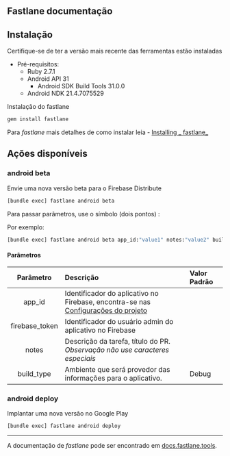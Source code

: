 ## Fastlane documentação

## Instalação

Certifique-se de ter a versão mais recente das ferramentas estão instaladas

- Pré-requisitos:
    - Ruby 2.7.1
    - Android API 31
        - Android SDK Build Tools 31.0.0
    - Android NDK 21.4.7075529

Instalação do fastlane

```sh
gem install fastlane
```

Para _fastlane_ mais detalhes de como instalar leia - [Installing _
fastlane_](https://docs.fastlane.tools/#installing-fastlane)

## Ações disponíveis

### android beta

Envie uma nova versão beta para o Firebase Distribute

```sh
[bundle exec] fastlane android beta
```

Para passar parâmetros, use o símbolo (dois pontos) :

Por exemplo:

```sh
[bundle exec] fastlane android beta app_id:"value1" notes:"value2" build_type:"value3"
```

#### Parâmetros

| Parâmetro | Descrição                                                                                                                                                                                  | Valor Padrão                                  |
| :-------: | :----------------------------------------------------------------------------------------------------------------------------------------------------------------------------------------- | :-------------------------------------------- |
|  app_id   | Identificador do aplicativo no Firebase, encontra-se nas [Configurações do projeto](https://console.firebase.google.com/project/clickbus-app/settings/general/android:com.clickbus.mobile) |  |
|  firebase_token   | Identificador do usuário admin do aplicativo no Firebase
|   notes   | Descrição da tarefa, título do PR. _Observação não use caracteres especiais_                                                                                                               |                                               |
| build_type | Ambiente que será provedor das informações para o aplicativo.                                                                                                                              | Debug                                       |

### android deploy

Implantar uma nova versão no Google Play

```sh
[bundle exec] fastlane android deploy
```

---

A documentação de _fastlane_ pode ser encontrado
em [docs.fastlane.tools](https://docs.fastlane.tools).